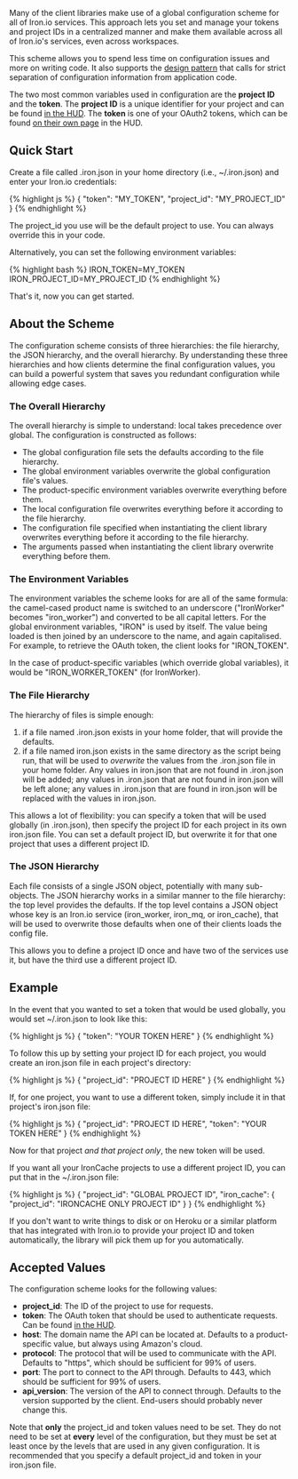 <p>Many of the client libraries make use of a global configuration scheme for all of Iron.io services. This approach lets you set and manage your tokens and project IDs in a centralized manner and make them available across all of Iron.io's services, even across workspaces.</p>

<p>This scheme allows you to spend less time on configuration issues and more on writing code. It also supports the <a href="http://www.12factor.net/config" title="The Twelve Factor App" target="_blank">design pattern</a> that calls for strict separation of configuration information from application code.</p>

<p>The two most common variables used in configuration are the <strong>project ID</strong> and the <strong>token</strong>. The <strong>project ID</strong> is a unique identifier for your project and can be found <a href="https://hud.iron.io">in the HUD</a>. The <strong>token</strong> is one of your OAuth2 tokens, which can be found <a href="https://hud.iron.io/tokens">on their own page</a> in the HUD.</p>

<h2>Quick Start</h2>

<p>Create a file called <span class="fixed-width">.iron.json</span> in your home directory (i.e., <span class="fixed-width">~/.iron.json</span>) and enter your Iron.io credentials:</p>

{% highlight js %}
{
    "token": "MY_TOKEN",
    "project_id": "MY_PROJECT_ID"
 }
{% endhighlight %}

<p>The <span class="fixed-width">project_id</span> you use will be the default project to use. You can always override this in your code.</p>

<p>Alternatively, you can set the following environment variables:</p>

{% highlight bash %}
IRON_TOKEN=MY_TOKEN
IRON_PROJECT_ID=MY_PROJECT_ID
{% endhighlight %}

<p>That's it, now you can get started.</p>

<h2>About the Scheme</h2>

<p>The configuration scheme consists of three hierarchies: the file hierarchy, the JSON hierarchy, and the overall hierarchy. By understanding these three hierarchies and how clients determine the final configuration values, you can build a powerful system that saves you redundant configuration while allowing edge cases.</p>

<h3>The Overall Hierarchy</h3>

<p>The overall hierarchy is simple to understand: local takes precedence over global. The configuration is constructed as follows:</p>

<ul>
  <li>The global configuration file sets the defaults according to the file hierarchy.</li>
  <li>The global environment variables overwrite the global configuration file's values.</li>
  <li>The product-specific environment variables overwrite everything before them.</li>
  <li>The local configuration file overwrites everything before it according to the file hierarchy.</li>
  <li>The configuration file specified when instantiating the client library overwrites everything before it according to the file hierarchy.</li>
  <li>The arguments passed when instantiating the client library overwrite everything before them.</li>
</ul>

<h3>The Environment Variables</h3>

<p>The environment variables the scheme looks for are all of the same formula: the camel-cased product name is switched to an underscore ("IronWorker" becomes "iron_worker") and converted to be all capital letters. For the global environment variables, "IRON" is used by itself. The value being loaded is then joined by an underscore to the name, and again capitalised. For example, to retrieve the OAuth token, the client looks for "IRON_TOKEN".</p>

<p>In the case of product-specific variables (which override global variables), it would be "IRON_WORKER_TOKEN" (for IronWorker).</p>

<h3>The File Hierarchy</h3>

<p>The hierarchy of files is simple enough:</p>

<ol>
  <li>if a file named <span class="fixed-width">.iron.json</span> exists in your home folder, that will provide the defaults.</li>
  <li>if a file named <span class="fixed-width">iron.json</span> exists in the same directory as the script being run, that will be used to <em>overwrite</em> the values from the <span class="fixed-width">.iron.json</span> file in your home folder. Any values in <span class="fixed-width">iron.json</span> that are not found in <span class="fixed-width">.iron.json</span> will be added; any values in <span class="fixed-width">.iron.json</span> that are not found in <span class="fixed-width">iron.json</span> will be left alone; any values in <span class="fixed-width">.iron.json</span> that are found in <span class="fixed-width">iron.json</span> will be replaced with the values in <span class="fixed-width">iron.json</span>.</li>
</ol>

<p>This allows a lot of flexibility: you can specify a token that will be used globally (in <span class="fixed-width">.iron.json</span>), then specify the project ID for each project in its own <span class="fixed-width">iron.json</span> file. You can set a default project ID, but overwrite it for that one project that uses a different project ID.</p>

<h3>The JSON Hierarchy</h3>

<p>Each file consists of a single JSON object, potentially with many sub-objects. The JSON hierarchy works in a similar manner to the file hierarchy: the top level provides the defaults. If the top level contains a JSON object whose key is an Iron.io service (<span class="fixed-width">iron_worker</span>, <span class="fixed-width">iron_mq</span>, or <span class="fixed-width">iron_cache</span>), that will be used to overwrite those defaults when one of their clients loads the config file.</p>

<p>This allows you to define a project ID once and have two of the services use it, but have the third use a different project ID.</p>

<h2>Example</h2>

<p>In the event that you wanted to set a token that would be used globally, you would set <span class="fixed-width">~/.iron.json</span> to look like this:</p>

{% highlight js %}
{
  "token": "YOUR TOKEN HERE"
}
{% endhighlight %}

<p>To follow this up by setting your project ID for each project, you would create an <span class="fixed-width">iron.json</span> file in each project's directory:</p>

{% highlight js %}
{
  "project_id": "PROJECT ID HERE"
}
{% endhighlight %}

<p>If, for one project, you want to use a different token, simply include it in that project's <span class="fixed-width">iron.json</span> file:</p>

{% highlight js %}
{
  "project_id": "PROJECT ID HERE",
  "token": "YOUR TOKEN HERE"
}
{% endhighlight %}

<p>Now for that project <em>and that project only</em>, the new token will be used.</p>

<p>If you want all your IronCache projects to use a different project ID, you can put that in the <span class="fixed-width">~/.iron.json</span> file:</p>

{% highlight js %}
{
  "project_id": "GLOBAL PROJECT ID",
  "iron_cache": {
    "project_id": "IRONCACHE ONLY PROJECT ID"
  }
}
{% endhighlight %}

<p>If you don't want to write things to disk or on Heroku or a similar platform that has integrated with Iron.io to provide your project ID and token automatically, the library will pick them up for you automatically.</p>

<h2>Accepted Values</h2>

<p>The configuration scheme looks for the following values:</p>

<ul>
  <li><strong>project_id</strong>: The ID of the project to use for requests.</li>
  <li><strong>token</strong>: The OAuth token that should be used to authenticate requests. Can be found <a href="https://hud.iron.io/tokens">in the HUD</a>.</li>
  <li><strong>host</strong>: The domain name the API can be located at. Defaults to a product-specific value, but always using Amazon's cloud.</li>
  <li><strong>protocol</strong>: The protocol that will be used to communicate with the API. Defaults to "https", which should be sufficient for 99% of users.</li>
  <li><strong>port</strong>: The port to connect to the API through. Defaults to 443, which should be sufficient for 99% of users.</li>
  <li><strong>api_version</strong>: The version of the API to connect through. Defaults to the version supported by the client. End-users should probably never change this.</li>
</ul>

<p>Note that <strong>only</strong> the <span class="fixed-width">project_id</span> and <span class="fixed-width">token</span> values need to be set. They do not need to be set at <strong>every</strong> level of the configuration, but they must be set at least once by the levels that are used in any given configuration. It is recommended that you specify a default <span class="fixed-width">project_id</span> and <span class="fixed-width">token</span> in your <span class="fixed-width">iron.json</span> file.